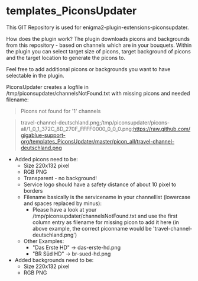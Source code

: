 templates_PiconsUpdater
=============================

This GIT Repository is used for enigma2-plugin-extensions-piconsupdater. 

How does the plugin work?
The plugin downloads picons and backgrounds from this repository - based on channels which are in your bouquets.
Within the plugin you can select target size of picons, target background of picons and the target location to generate the picons to.

Feel free to add additional picons or backgrounds you want to have selectable in the plugin.

PiconsUpdater creates a logfile in /tmp/piconsupdater/channelsNotFound.txt with missing picons and needed filename:

>Picons not found for '1' channels

>travel-channel-deutschland.png;/tmp/piconsupdater/picons-all/1_0_1_372C_8D_270F_FFFF0000_0_0_0.png;https://raw.github.com/gigablue-support-org/templates_PiconsUpdater/master/picon_all/travel-channel-deutschland.png

* Added picons need to be:
  * Size 220x132 pixel
  * RGB PNG
  * Transparent - no background!
  * Service logo should have a safety distance of about 10 pixel to borders
  * Filename basically is the servicename in your channellist (lowercase and spaces replaced by minus):
  	* Please have a look at your /tmp/piconsupdater/channelsNotFound.txt and use the first column entry as filename for missing picon to add it here (in above example, the correct piconname would be 'travel-channel-deutschland.png')
   * Other Examples:
    	* "Das Erste HD" -> das-erste-hd.png
    	* "BR Süd HD" -> br-sued-hd.png
* Added backgrounds need to be:
  * Size 220x132 pixel
  * RGB PNG

